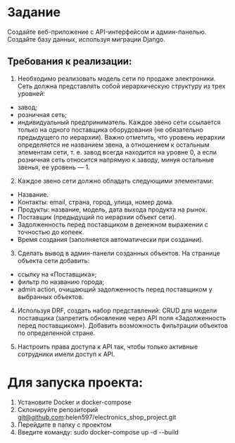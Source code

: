 # Задание
Создайте веб-приложение с API-интерфейсом и админ-панелью.
Создайте базу данных, используя миграции Django.

## Требования к реализации:

1. Необходимо реализовать модель сети по продаже электроники.
Сеть должна представлять собой иерархическую структуру из трех уровней:
- завод;
- розничная сеть;
- индивидуальный предприниматель.
Каждое звено сети ссылается только на одного поставщика оборудования (не обязательно предыдущего по иерархии). Важно отметить, что уровень иерархии определяется не названием звена, а отношением к остальным элементам сети, т. е. завод всегда находится на уровне 0, а если розничная сеть относится напрямую к заводу, минуя остальные звенья, ее уровень — 1.

2. Каждое звено сети должно обладать следующими элементами:
- Название.
- Контакты:
email,
страна,
город,
улица,
номер дома.
- Продукты:
название,
модель,
дата выхода продукта на рынок.
- Поставщик (предыдущий по иерархии объект сети).
- Задолженность перед поставщиком в денежном выражении с точностью до копеек.
- Время создания (заполняется автоматически при создании).
  
3. Сделать вывод в админ-панели созданных объектов.
На странице объекта сети добавить:
- ссылку на «Поставщика»;
- фильтр по названию города;
- admin action, очищающий задолженность перед поставщиком у выбранных объектов.

4. Используя DRF, создать набор представлений:
CRUD для модели поставщика (запретить обновление через API поля «Задолженность перед поставщиком»).
Добавить возможность фильтрации объектов по определенной стране.

5. Настроить права доступа к API так, чтобы только активные сотрудники имели доступ к API.

# Для запуска проекта:
1. Установите Docker и docker-compose
2. Склонируйте репозиторий git@github.com:helen597/electronics_shop_project.git
3. Перейдите в папку с проектом
4. Введите команду: sudo docker-compose up -d --build
